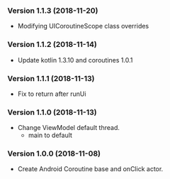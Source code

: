 ### Version 1.1.3 (2018-11-20)
- Modifying UICoroutineScope class overrides

### Version 1.1.2 (2018-11-14)
- Update kotlin 1.3.10 and coroutines 1.0.1

### Version 1.1.1 (2018-11-13)
- Fix to return after runUi

### Version 1.1.0 (2018-11-13)
- Change ViewModel default thread.
    - main to default

### Version 1.0.0 (2018-11-08)
 - Create Android Coroutine base and onClick actor.